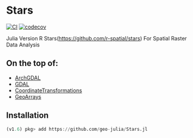 # Stars

<!-- badges: start -->
[![CI](https://github.com/geo-julia/Stars.jl/workflows/CI/badge.svg)](https://github.com/geo-julia/Stars.jl/actions)
[![codecov](https://codecov.io/gh/geo-julia/Stars.jl/branch/master/graph/badge.svg)](https://codecov.io/gh/geo-julia/Stars.jl)
<!-- [![CRAN](http://www.r-pkg.org/badges/version/rtrend)](https://cran.r-project.org/package=rtrend) -->
<!-- [![total](http://cranlogs.r-pkg.org/badges/grand-total/rtrend)](https://www.rpackages.io/package/rtrend) -->
<!-- [![monthly](http://cranlogs.r-pkg.org/badges/rtrend)](https://www.rpackages.io/package/rtrend) -->
<!-- badges: end -->

Julia Version R Stars(https://github.com/r-spatial/stars) For Spatial Raster Data Analysis

## On the top of:

- [ArchGDAL](https://github.com/yeesian/ArchGDAL.jl/)
- [GDAL](https://github.com/JuliaGeo/GDAL.jl)
- [CoordinateTransformations](https://github.com/FugroRoames/CoordinateTransformations.jl)
- [GeoArrays](https://github.com/evetion/GeoArrays.jl)


## Installation

```julia
(v1.6) pkg> add https://github.com/geo-julia/Stars.jl
```
